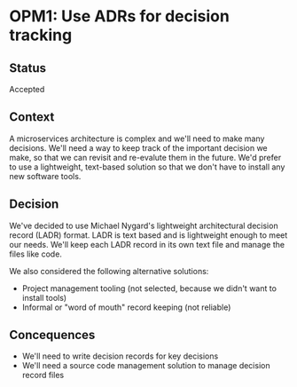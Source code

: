 # OPM1: Use ADRs for decision tracking

## Status
Accepted

## Context
A microservices architecture is complex and we'll need to make many decisions. We'll need a way to keep track of the important decision we make, so that we can revisit and re-evalute them in the future. We'd prefer to use a lightweight, text-based solution so that we don't have to install any new software tools.

## Decision
We've decided to use Michael Nygard's lightweight architectural decision record (LADR) format. LADR is text based and is lightweight enough to meet our needs. We'll keep each LADR record in its own text file and manage the files like code.

We also considered the following alternative solutions:

* Project management tooling (not selected, because we didn't want to install tools)
* Informal or "word of mouth" record keeping (not reliable)

## Concequences
* We'll need to write decision records for key decisions
* We'll need a source code management solution to manage decision record files
